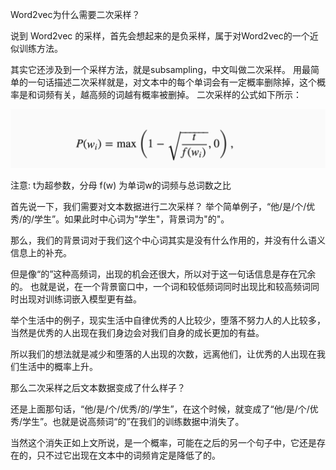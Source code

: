 Word2vec为什么需要二次采样？

说到 Word2vec 的采样，首先会想起来的是负采样，属于对Word2vec的一个近似训练方法。

其实它还涉及到一个采样方法，就是subsampling，中文叫做二次采样。
用最简单的一句话描述二次采样就是，对文本中的每个单词会有一定概率删除掉，这个概率是和词频有关，越高频的词越有概率被删掉。
二次采样的公式如下所示：

![二次采样](./images/二次采样.png)

注意: t为超参数，分母 f(w) 为单词w的词频与总词数之比

首先说一下，我们需要对文本数据进行二次采样？
举个简单例子，“他/是/个/优秀/的/学生”。如果此时中心词为"学生"，背景词为"的"。

那么，我们的背景词对于我们这个中心词其实是没有什么作用的，并没有什么语义信息上的补充。

但是像“的”这种高频词，出现的机会还很大，所以对于这一句话信息是存在冗余的。
也就是说，在一个背景窗口中，一个词和较低频词同时出现比和较高频词同时出现对训练词嵌入模型更有益。

举个生活中的例子，现实生活中自律优秀的人比较少，堕落不努力人的人比较多，当然是优秀的人出现在我们身边会对我们自身的成长更加的有益。

所以我们的想法就是减少和堕落的人出现的次数，远离他们，让优秀的人出现在我们生活中的概率上升。

那么二次采样之后文本数据变成了什么样子？

还是上面那句话，“他/是/个/优秀/的/学生”，在这个时候，就变成了“他/是/个/优秀/学生”。也就是说高频词“的”在我们的训练数据中消失了。

当然这个消失正如上文所说，是一个概率，可能在之后的另一个句子中，它还是存在的，只不过它出现在文本中的词频肯定是降低了的。